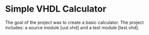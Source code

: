 # Simple VHDL Calculator
The goal of the project was to create a basic calculator. The project includes: a source module [uut.vhd] and a test module [test.vhd].
